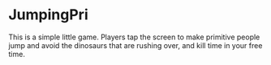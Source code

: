 # JumpingPri
This is a simple little game. Players tap the screen to make primitive people jump and avoid the dinosaurs that are rushing over, and kill time in your free time.
